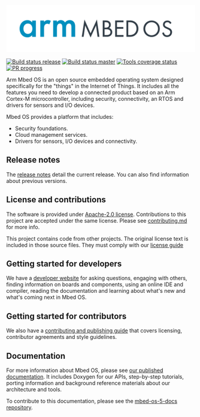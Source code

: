 [![Mbed OS][mbed-os-logo]][mbed-os-link]

[![Build status release][mbed-travis-release-svg]][mbed-travis-release]
[![Build status master][mbed-travis-master-svg]][mbed-travis-master]
[![Tools coverage status][mbed-coveralls-tools-svg]][mbed-coveralls-tools]
[![PR progress][mbed-waffle-svg]][mbed-waffle]

[mbed-os-logo]: logo.png
[mbed-os-link]: https://www.mbed.com/en/platform/mbed-os/
[mbed-travis-master]: https://travis-ci.org/ARMmbed/mbed-os
[mbed-travis-master-svg]: https://travis-ci.org/ARMmbed/mbed-os.svg?branch=master
[mbed-travis-release]: https://travis-ci.org/ARMmbed/mbed-os/branches
[mbed-travis-release-svg]: https://travis-ci.org/ARMmbed/mbed-os.svg?branch=latest
[mbed-coveralls-tools]: https://coveralls.io/github/ARMmbed/mbed-os?branch=master
[mbed-coveralls-tools-svg]: https://coveralls.io/repos/github/ARMmbed/mbed-os/badge.svg?branch=master
[mbed-waffle]: https://waffle.io/ARMmbed/mbed-os
[mbed-waffle-svg]: https://badge.waffle.io/ARMmbed/mbed-os.svg?columns=all


Arm Mbed OS is an open source embedded operating system designed specifically for the "things" in the Internet of Things. It includes all the features you need to develop a connected product based on an Arm Cortex-M microcontroller, including security, connectivity, an RTOS and drivers for sensors and I/O devices.

Mbed OS provides a platform that includes:

- Security foundations.
- Cloud management services.
- Drivers for sensors, I/O devices and connectivity.

## Release notes
The [release notes](https://os.mbed.com/releases) detail the current release. You can also find information about previous versions.

## License and contributions

The software is provided under [Apache-2.0 license](LICENSE). Contributions to this project are accepted under the same license. Please see [contributing.md](CONTRIBUTING.md) for more info.

This project contains code from other projects. The original license text is included in those source files. They must comply with our [license guide](https://os.mbed.com/docs/latest/reference/license.html)

## Getting started for developers

We have a [developer website](https://os.mbed.com) for asking questions, engaging with others, finding information on boards and components, using an online IDE and compiler, reading the documentation and learning about what's new and what's coming next in Mbed OS.

## Getting started for contributors

We also have a [contributing and publishing guide](https://os.mbed.com/contributing/) that covers licensing, contributor agreements and style guidelines.

## Documentation

For more information about Mbed OS, please see [our published documentation](https://os.mbed.com/docs/latest). It includes Doxygen for our APIs, step-by-step tutorials, porting information and background reference materials about our architecture and tools.

To contribute to this documentation, please see the [mbed-os-5-docs repository](https://github.com/ARMmbed/mbed-os-5-docs).
